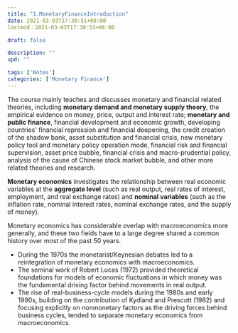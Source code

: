 ```yaml
---
title: "1.MonetaryFinanceIntroduction"
date: 2021-03-03T17:38:51+08:00
lastmod：2021-03-03T17:38:51+08:00

draft: false

description: ""
upd: ""

tags: ['Notes']
categories: ['Monetary Finance']
---
```


The course mainly teaches and discusses monetary and financial related theories, including **monetary demand and monetary supply theory**, the empirical evidence on money, price, output and interest rate; **monetary and public finance**, financial development and economic growth, developing countries' financial repression and financial deepening, the credit creation of the shadow bank, asset substitution and financial crisis, new monetary policy tool and monetary policy operation mode, financial risk and financial supervision, asset price bubble, financial crisis and macro-prudential policy, analysis of the cause of Chinese stock market bubble, and other more related theories and research.



**Monetary economics** investigates the relationship between real economic variables at the **aggregate level** (such as real output, real rates of interest, employment, and real exchange rates) and **nominal variables** (such as the inflation rate, nominal interest rates, nominal exchange rates, and the supply of money).

Monetary economics has considerable overlap with macroeconomics more generally, and these two fields have to a large degree shared a common history over most of the past 50 years.

- During the 1970s the monetarist/Keynesian debates led to a reintegration of monetary economics with macroeconomics.
- The seminal work of Robert Lucas (1972) provided theoretical foundations for
    models of economic fluctuations in which money was the fundamental driving factor behind movements in real output. 
- The rise of real-business-cycle models during the 1980s and early 1990s, building on the contribution of Kydland and Prescott (1982) and focusing explicitly on nonmonetary factors as the driving forces behind business cycles, tended to separate monetary economics from macroeconomics.